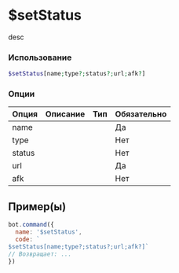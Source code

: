 # $setStatus
desc
### Использование
```php
$setStatus[name;type?;status?;url;afk?]
```

### Опции

| Опция | Описание | Тип | Обязательно |
|--------|-------------|------|----------|
| name |  |  | Да | 
| type |  |  | Нет | 
| status |  |  | Нет |
| url |  |  | Да |
| afk |  |  | Нет |
## Пример(ы)

```javascript
bot.command({
  name: '$setStatus',
  code: `
$setStatus[name;type?;status?;url;afk?]`
// Возвращает: ...
})
```